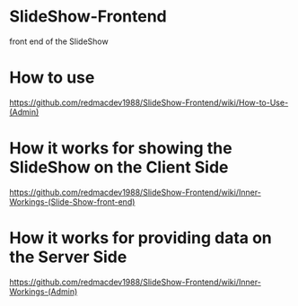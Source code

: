 # SlideShow-Frontend
front end of the SlideShow

# How to use

https://github.com/redmacdev1988/SlideShow-Frontend/wiki/How-to-Use-(Admin)

# How it works for showing the SlideShow on the Client Side

https://github.com/redmacdev1988/SlideShow-Frontend/wiki/Inner-Workings-(Slide-Show-front-end)

# How it works for providing data on the Server Side

https://github.com/redmacdev1988/SlideShow-Frontend/wiki/Inner-Workings-(Admin)
